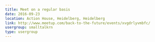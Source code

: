 ```yaml
---
title: Meet on a regular basis
date: 2016-09-23
location: Action House, Heidelberg, Heidelberg
link: http://www.meetup.com/back-to-the-future/events/xvgdrlyvmbfc/
usergroup: smalltalkrn
type: usergroup
---
```

